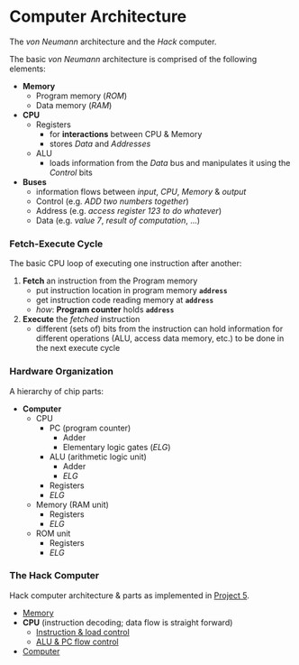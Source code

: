 # Computer Architecture
The *von Neumann* architecture and the *Hack* computer.

The basic *von Neumann* architecture is comprised of the following elements:
* **Memory**
    * Program memory (*ROM*)
    * Data memory (*RAM*)
* **CPU**
    * Registers
        * for **interactions** between CPU & Memory
        * stores *Data* and *Addresses*
    * ALU
        * loads information from the *Data* bus and manipulates it using the *Control* bits
* **Buses**
    * information flows between *input*, *CPU*, *Memory* & *output*
    * Control (e.g. *ADD two numbers together*)
    * Address (e.g. *access register 123 to do whatever*)
    * Data (e.g. *value 7*, *result of computation*, ...)

### Fetch-Execute Cycle
The basic CPU loop of executing one instruction after another:

1. **Fetch** an instruction from the Program memory
    * put instruction location in program memory **`address`**
    * get instruction code reading memory at **`address`**
    * *how*: **Program counter** holds **`address`**
2. **Execute** the *fetched* instruction
    * different (sets of) bits from the instruction can hold information for different operations (ALU, access data memory, etc.) to be done in the next execute cycle

### Hardware Organization
A hierarchy of chip parts:
* **Computer**
    * CPU
        * PC (program counter)
            * Adder
            * Elementary logic gates (*ELG*)
        * ALU (arithmetic logic unit)
            * Adder
            * *ELG*
        * Registers
        * *ELG*
    * Memory (RAM unit)
        * Registers
        * *ELG*
    * ROM unit
        * Registers
        * *ELG*

### The Hack Computer
Hack computer architecture & parts as implemented in [Project 5](../projects/05/).

* [Memory](../diagrams/memory.png)
* **CPU** (instruction decoding; data flow is straight forward)
    * [Instruction & load control](../diagrams/cpu_load_control.png)
    * [ALU & PC flow control](../diagrams/cpu_alu_pc_control.png)
* [Computer](../diagrams/computer.png)